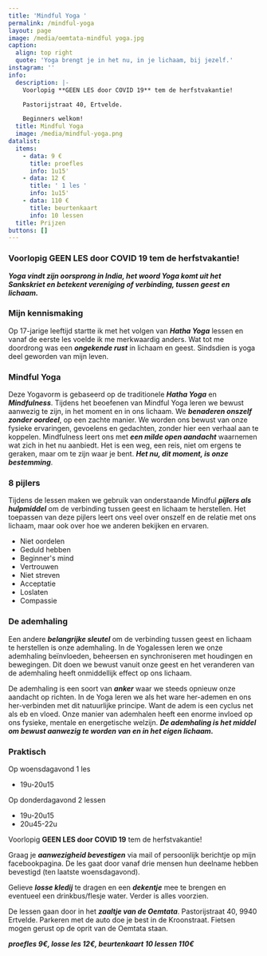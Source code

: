 ```yaml
---
title: 'Mindful Yoga '
permalink: /mindful-yoga
layout: page
image: /media/oemtata-mindful yoga.jpg
caption:
  align: top right
  quote: 'Yoga brengt je in het nu, in je lichaam, bij jezelf.'
instagram: ''
info:
  description: |-
    Voorlopig **GEEN LES door COVID 19** tem de herfstvakantie!

    Pastorijstraat 40, Ertvelde.

    Beginners welkom!
  title: Mindful Yoga
  image: /media/mindful-yoga.png
datalist:
  items:
    - data: 9 €
      title: proefles
      info: 1u15'
    - data: 12 €
      title: ' 1 les '
      info: 1u15'
    - data: 110 €
      title: beurtenkaart
      info: 10 lessen
  title: Prijzen
buttons: []
---
```

### Voorlopig **GEEN LES door COVID 19** tem de herfstvakantie!

**_Yoga vindt zijn oorsprong in India, het woord Yoga komt uit het Sankskriet en betekent vereniging of verbinding,  tussen geest en lichaam._**

### Mijn kennismaking

Op 17-jarige leeftijd startte ik met het volgen van **_Hatha Yoga_** lessen en vanaf de eerste les voelde ik me merkwaardig anders. Wat tot me doordrong was een **_ongekende rust_** in lichaam en geest. Sindsdien is yoga deel geworden van mijn leven. 


### Mindful Yoga

Deze Yogavorm is gebaseerd op de traditionele **_Hatha Yoga_** en **_Mindfulness_**. Tijdens het beoefenen van Mindful Yoga leren we bewust aanwezig te zijn, in het moment en in ons lichaam. We **_benaderen onszelf zonder oordeel_**, op een zachte manier. We worden ons bewust van onze fysieke ervaringen, gevoelens en gedachten, zonder hier een verhaal aan te koppelen. Mindfulness leert ons met **_een milde open aandacht_** waarnemen wat zich in het nu aanbiedt. Het is een weg, een reis, niet om ergens te geraken, maar om te zijn waar je bent. **_Het nu, dit moment, is onze bestemming_**.

### 8 pijlers

Tijdens de lessen maken we gebruik van onderstaande Mindful **_pijlers als hulpmiddel_** om de verbinding tussen geest en lichaam te herstellen. Het toepassen van deze pijlers leert ons veel over onszelf en de relatie met ons lichaam, maar ook over hoe we anderen bekijken en ervaren. 

* Niet oordelen
* Geduld hebben 
* Beginner's mind 
* Vertrouwen
* Niet streven 
* Acceptatie
* Loslaten
* Compassie

### De ademhaling

Een andere **_belangrijke sleutel_** om de verbinding tussen geest en lichaam te herstellen is onze ademhaling. In de Yogalessen leren we onze ademhaling beïnvloeden, beheersen en synchroniseren met houdingen en bewegingen. Dit doen we bewust vanuit onze geest en het veranderen van de ademhaling heeft onmiddellijk effect op ons lichaam.  

De ademhaling is een soort van **_anker_** waar we steeds opnieuw onze aandacht op richten. In de Yoga leren we als het ware her-ademen en ons her-verbinden met dit natuurlijke principe. Want de adem is een cyclus net als eb en vloed. Onze manier van ademhalen heeft een enorme invloed op ons fysieke, mentale en energetische welzijn. **_De ademhaling is het middel om bewust aanwezig te worden van en in het eigen lichaam._** 

### Praktisch

Op woensdagavond 1 les
* 19u-20u15

Op donderdagavond 2 lessen

* 19u-20u15
* 20u45-22u

Voorlopig **GEEN LES door COVID 19** tem de herfstvakantie!

Graag je **_aanwezigheid bevestigen_** via mail of persoonlijk berichtje op mijn facebookpagina. De les gaat door vanaf drie mensen hun deelname hebben bevestigd (ten laatste woensdagavond).

Gelieve **_losse kledij_**  te dragen en een **_dekentje_** mee te brengen en eventueel een drinkbus/flesje water. Verder is alles voorzien.

De lessen gaan door in het **_zaaltje van de Oemtata_**. Pastorijstraat 40, 9940 Ertvelde. Parkeren met de auto doe je best in de Kroonstraat. Fietsen mogen gerust op de oprit van de Oemtata staan. 

**_proefles 9€, losse les 12€, beurtenkaart 10 lessen 110€_**
